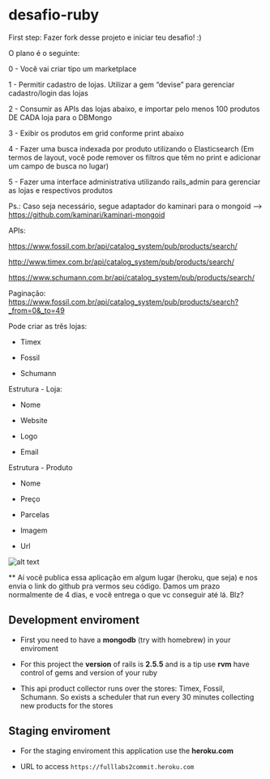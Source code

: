 # desafio-ruby


First step: Fazer fork desse projeto e iniciar teu desafio! :)


O plano é o seguinte:


0 - Você vai criar tipo um marketplace

1 - Permitir cadastro de lojas. Utilizar a gem “devise” para gerenciar cadastro/login das lojas

2 - Consumir as APIs das lojas abaixo, e importar pelo menos 100 produtos DE CADA loja para o DBMongo

3 - Exibir os produtos em grid conforme print abaixo

4 - Fazer uma busca indexada por produto utilizando o Elasticsearch (Em termos de layout, você pode remover os filtros que têm no print e adicionar um campo de busca no lugar)

5 - Fazer uma interface administrativa utilizando rails_admin para gerenciar as lojas e respectivos produtos


Ps.: Caso seja necessário, segue adaptador do kaminari para o mongoid --> https://github.com/kaminari/kaminari-mongoid



APIs:

https://www.fossil.com.br/api/catalog_system/pub/products/search/

http://www.timex.com.br/api/catalog_system/pub/products/search/

https://www.schumann.com.br/api/catalog_system/pub/products/search/

Paginação: https://www.fossil.com.br/api/catalog_system/pub/products/search?_from=0&_to=49



Pode criar as três lojas:

* Timex

* Fossil

* Schumann



Estrutura - Loja:

* Nome

* Website

* Logo

* Email



Estrutura - Produto

* Nome

* Preço

* Parcelas

* Imagem

* Url


![alt text](http://i.imgur.com/O2LaEPd.png)


** Aí você publica essa aplicação em algum lugar (heroku, que seja) e nos envia o link do github pra vermos seu código. Damos um prazo normalmente de 4 dias, e você entrega o que vc conseguir até lá. Blz?


## Development enviroment

* First you need to have a **mongodb** (try with homebrew) in your enviroment

* For this project the **version** of rails is **2.5.5** and is a tip use **rvm** have control of gems and version of your ruby

* This api product collector runs over the stores: Timex, Fossil, Schumann. So exists a scheduler that run every 30 minutes collecting new products for the stores

## Staging enviroment

* For the staging enviroment this application use the **heroku.com**

* URL to access `https://fulllabs2commit.heroku.com`